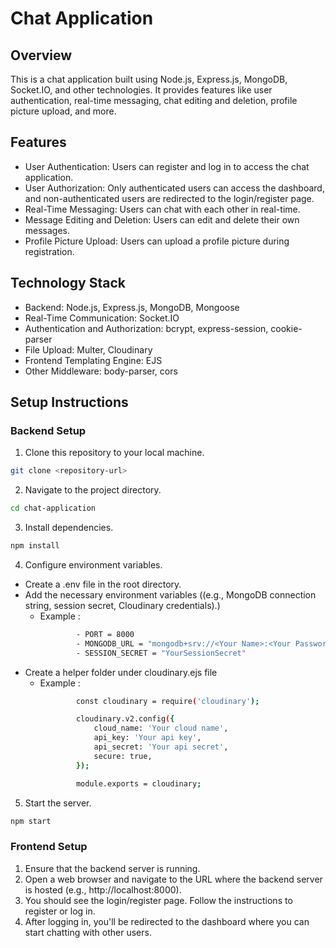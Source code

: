 # Chat Application

## Overview
This is a chat application built using Node.js, Express.js, MongoDB, Socket.IO, and other technologies. It provides features like user authentication, real-time messaging, chat editing and deletion, profile picture upload, and more.

## Features
- User Authentication: Users can register and log in to access the chat application.
- User Authorization: Only authenticated users can access the dashboard, and non-authenticated users are redirected to the login/register page.
- Real-Time Messaging: Users can chat with each other in real-time.
- Message Editing and Deletion: Users can edit and delete their own messages.
- Profile Picture Upload: Users can upload a profile picture during registration.

## Technology Stack
- Backend: Node.js, Express.js, MongoDB, Mongoose
- Real-Time Communication: Socket.IO
- Authentication and Authorization: bcrypt, express-session, cookie-parser
- File Upload: Multer, Cloudinary
- Frontend Templating Engine: EJS
- Other Middleware: body-parser, cors

## Setup Instructions

### Backend Setup

1. Clone this repository to your local machine.
```bash
git clone <repository-url>
```

2. Navigate to the project directory.
```bash
cd chat-application
```

3. Install dependencies.
```bash
npm install
```

4. Configure environment variables.
- Create a .env file in the root directory.
- Add the necessary environment variables ((e.g., MongoDB connection string, session secret, Cloudinary credentials).)
    - Example :
        ```bash
                - PORT = 8000
                - MONGODB_URL = "mongodb+srv://<Your Name>:<Your Password>@chat-app.xzstind.mongodb.net/Chat-App?retryWrites=true&w=majority&appName=Chat-App"
                - SESSION_SECRET = "YourSessionSecret"
        ```
- Create a helper folder under cloudinary.ejs file
    - Example : 
        ```bash
                const cloudinary = require('cloudinary');

                cloudinary.v2.config({
                    cloud_name: 'Your cloud name',
                    api_key: 'Your api key',
                    api_secret: 'Your api secret',
                    secure: true,
                });

                module.exports = cloudinary;
        ```
        

5. Start the server.
```bash
npm start
```

### Frontend Setup

1. Ensure that the backend server is running.
2. Open a web browser and navigate to the URL where the backend server is hosted (e.g., http://localhost:8000).
3. You should see the login/register page. Follow the instructions to register or log in.
4. After logging in, you'll be redirected to the dashboard where you can start chatting with other users.

